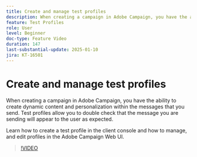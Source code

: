 ```yaml
---
title: Create and manage test profiles
description: When creating a campaign in Adobe Campaign, you have the ability to create dynamic content and personalization within the messages that you send. Test profiles allow you to double check that the message you are sending will appear to the user as expected. Learn how to create a test profile in the client console and how to manage, and edit profiles in the Adobe Campaign Web UI.
feature: Test Profiles
role: User
level: Beginner
doc-type: Feature Video
duration: 147
last-substantial-update: 2025-01-10
jira: KT-16501
---
```


# Create and manage test profiles

When creating a campaign in Adobe Campaign, you have the ability to create dynamic content and personalization within the messages that you send. Test profiles allow you to double check that the message you are sending will appear to the user as expected.

Learn how to create a test profile in the client console and how to manage, and edit profiles in the Adobe Campaign Web UI.

>[!VIDEO](https://video.tv.adobe.com/v/3442844/?learn=on&enablevpops)
